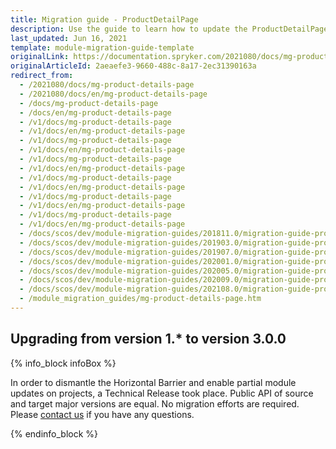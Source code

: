 ```yaml
---
title: Migration guide - ProductDetailPage
description: Use the guide to learn how to update the ProductDetailPage module.
last_updated: Jun 16, 2021
template: module-migration-guide-template
originalLink: https://documentation.spryker.com/2021080/docs/mg-product-details-page
originalArticleId: 2aeaefe3-9660-488c-8a17-2ec31390163a
redirect_from:
  - /2021080/docs/mg-product-details-page
  - /2021080/docs/en/mg-product-details-page
  - /docs/mg-product-details-page
  - /docs/en/mg-product-details-page
  - /v1/docs/mg-product-details-page
  - /v1/docs/en/mg-product-details-page
  - /v1/docs/mg-product-details-page
  - /v1/docs/en/mg-product-details-page
  - /v1/docs/mg-product-details-page
  - /v1/docs/en/mg-product-details-page
  - /v1/docs/mg-product-details-page
  - /v1/docs/en/mg-product-details-page
  - /v1/docs/mg-product-details-page
  - /v1/docs/en/mg-product-details-page
  - /v1/docs/mg-product-details-page
  - /v1/docs/en/mg-product-details-page
  - /docs/scos/dev/module-migration-guides/201811.0/migration-guide-productdetailpage.html
  - /docs/scos/dev/module-migration-guides/201903.0/migration-guide-productdetailpage.html
  - /docs/scos/dev/module-migration-guides/201907.0/migration-guide-productdetailpage.html
  - /docs/scos/dev/module-migration-guides/202001.0/migration-guide-productdetailpage.html
  - /docs/scos/dev/module-migration-guides/202005.0/migration-guide-productdetailpage.html
  - /docs/scos/dev/module-migration-guides/202009.0/migration-guide-productdetailpage.html
  - /docs/scos/dev/module-migration-guides/202108.0/migration-guide-productdetailpage.html
  - /module_migration_guides/mg-product-details-page.htm
---
```


## Upgrading from version 1.* to version 3.0.0

{% info_block infoBox %}

In order to dismantle the Horizontal Barrier and enable partial module updates on projects, a Technical Release took place. Public API of source and target major versions are equal. No migration efforts are required. Please [contact us](https://spryker.com/en/support/) if you have any questions.

{% endinfo_block %}
